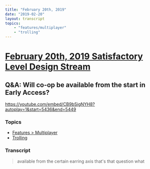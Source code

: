 ```yaml
---
title: "February 20th, 2019"
date: "2019-02-20"
layout: transcript
topics: 
    - "features/multiplayer"
    - "trolling"
---
```

# [February 20th, 2019 Satisfactory Level Design Stream](../2019-02-20.md)
## Q&A: Will co-op be available from the start in Early Access?
https://youtube.com/embed/CB9bSigNYH8?autoplay=1&start=5436&end=5449
### Topics
* [Features > Multiplayer](../topics/features/multiplayer.md)
* [Trolling](../topics/trolling.md)

### Transcript

> available from the certain earring axis
> that's that question what
